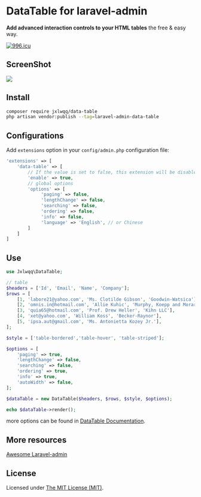 # DataTable for laravel-admin

**Add advanced interaction controls to your HTML tables** the free & easy way.

[![996.icu](https://img.shields.io/badge/link-996.icu-red.svg)](https://996.icu)

## ScreenShot

<img src="https://user-images.githubusercontent.com/2421068/55276143-0e4ae800-532b-11e9-8031-48d5a575f221.png">

## Install

```bash
composer require jxlwqq/data-table
php artisan vendor:publish --tag=laravel-admin-data-table
```

## Configurations

Add `extensions` option in your `config/admin.php` configuration file:

```php
'extensions' => [
    'data-table' => [
        // If the value is set to false, this extension will be disabled
        'enable' => true,
        // global options
        'options' => [
             'paging' => false,
             'lengthChange' => false,
             'searching' => false,
             'ordering' => false,
             'info' => false,
             'language' => 'English', // or Chinese
        ]
    ]
]
```

## Use

```php
use Jxlwqq\DataTable;

// table
$headers = ['Id', 'Email', 'Name', 'Company'];
$rows = [
    [1, 'labore21@yahoo.com', 'Ms. Clotilde Gibson', 'Goodwin-Watsica'],
    [2, 'omnis.in@hotmail.com', 'Allie Kuhic', 'Murphy, Koepp and Morar'],
    [3, 'quia65@hotmail.com', 'Prof. Drew Heller', 'Kihn LLC'],
    [4, 'xet@yahoo.com', 'William Koss', 'Becker-Raynor'],
    [5, 'ipsa.aut@gmail.com', 'Ms. Antonietta Kozey Jr.'],
];

$style = ['table-bordered','table-hover', 'table-striped'];

$options = [
    'paging' => true,
    'lengthChange' => false,
    'searching' => false,
    'ordering' => true,
    'info' => true,
    'autoWidth' => false,
];

$dataTable = new DataTable($headers, $rows, $style, $options);

echo $dataTable->render();
```

more options can be found in [DataTable Documentation](https://datatables.net/reference/option/).


## More resources

[Awesome Laravel-admin](https://github.com/jxlwqq/awesome-laravel-admin)

## License

Licensed under [The MIT License (MIT)](LICENSE).
